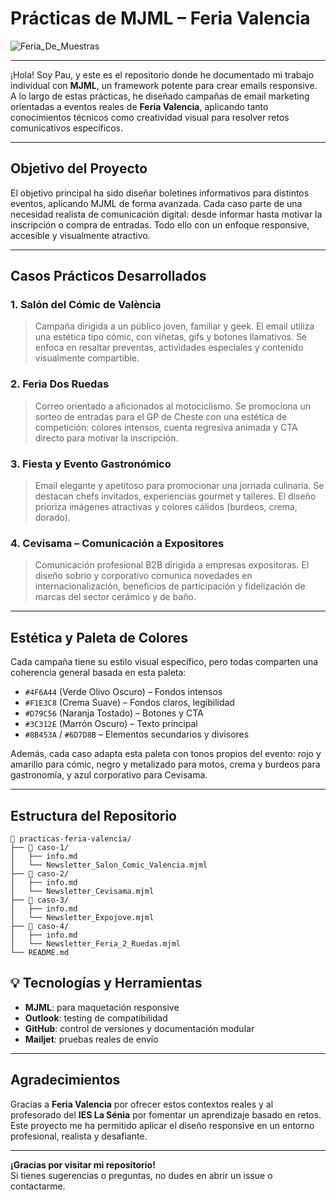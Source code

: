 # Prácticas de MJML – Feria Valencia

![Feria_De_Muestras](https://cdn1.valenciaciudaddelrunning.com/wp-content/uploads/2023/07/foto-principal-scaled.jpg)

---

¡Hola! Soy Pau, y este es el repositorio donde he documentado mi trabajo individual con **MJML**, un framework potente para crear emails responsive. A lo largo de estas prácticas, he diseñado campañas de email marketing orientadas a eventos reales de **Feria Valencia**, aplicando tanto conocimientos técnicos como creatividad visual para resolver retos comunicativos específicos.

---

## Objetivo del Proyecto

El objetivo principal ha sido diseñar boletines informativos para distintos eventos, aplicando MJML de forma avanzada. Cada caso parte de una necesidad realista de comunicación digital: desde informar hasta motivar la inscripción o compra de entradas. Todo ello con un enfoque responsive, accesible y visualmente atractivo.

---

## Casos Prácticos Desarrollados

### 1. Salón del Cómic de València
> Campaña dirigida a un público joven, familiar y geek. El email utiliza una estética tipo cómic, con viñetas, gifs y botones llamativos. Se enfoca en resaltar preventas, actividades especiales y contenido visualmente compartible.

### 2. Feria Dos Ruedas
> Correo orientado a aficionados al motociclismo. Se promociona un sorteo de entradas para el GP de Cheste con una estética de competición: colores intensos, cuenta regresiva animada y CTA directo para motivar la inscripción.

### 3. Fiesta y Evento Gastronómico
> Email elegante y apetitoso para promocionar una jornada culinaria. Se destacan chefs invitados, experiencias gourmet y talleres. El diseño prioriza imágenes atractivas y colores cálidos (burdeos, crema, dorado).

### 4. Cevisama – Comunicación a Expositores
> Comunicación profesional B2B dirigida a empresas expositoras. El diseño sobrio y corporativo comunica novedades en internacionalización, beneficios de participación y fidelización de marcas del sector cerámico y de baño.

---

## Estética y Paleta de Colores

Cada campaña tiene su estilo visual específico, pero todas comparten una coherencia general basada en esta paleta:

- `#4F6A44` (Verde Olivo Oscuro) – Fondos intensos
- `#F1E3C8` (Crema Suave) – Fondos claros, legibilidad
- `#D79C56` (Naranja Tostado) – Botones y CTA
- `#3C312E` (Marrón Oscuro) – Texto principal
- `#8B453A` / `#6D7D8B` – Elementos secundarios y divisores

Además, cada caso adapta esta paleta con tonos propios del evento: rojo y amarillo para cómic, negro y metalizado para motos, crema y burdeos para gastronomía, y azul corporativo para Cevisama.

---

## Estructura del Repositorio

```plaintext
📁 practicas-feria-valencia/
├── 📁 caso-1/
│   ├── info.md            
│   └── Newsletter_Salon_Comic_Valencia.mjml         
├── 📁 caso-2/
│   ├── info.md             
│   └── Newsletter_Cevisama.mjml
├── 📁 caso-3/
│   ├── info.md              
│   └── Newsletter_Expojove.mjml
├── 📁 caso-4/
│   ├── info.md   
│   └── Newsletter_Feria_2_Ruedas.mjml
└── README.md
```
<!-- añadir docs a la estructura de carpetas -->

## 💡 Tecnologías y Herramientas

- **MJML**: para maquetación responsive  
- **Outlook**: testing de compatibilidad  
- **GitHub**: control de versiones y documentación modular  
- **Mailjet**: pruebas reales de envío  


---

## Agradecimientos

Gracias a **Feria Valencia** por ofrecer estos contextos reales y al profesorado del **IES La Sénia** por fomentar un aprendizaje basado en retos.  
Este proyecto me ha permitido aplicar el diseño responsive en un entorno profesional, realista y desafiante.

---

**¡Gracias por visitar mi repositorio!**  
Si tienes sugerencias o preguntas, no dudes en abrir un issue o contactarme.
